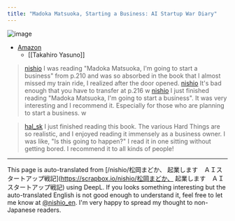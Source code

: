 ```yaml
---
title: "Madoka Matsuoka, Starting a Business: AI Startup War Diary"
---
```


![image](https://gyazo.com/cde3aa052967853e3a1c457a291f4107/thumb/1000)
- [Amazon](https://amzn.to/3zakIb1)
    - [[Takahiro Yasuno]]

> [nishio](https://x.com/nishio/status/1826527607522836796) I was reading "Madoka Matsuoka, I'm going to start a business" from p.210 and was so absorbed in the book that I almost missed my train ride, I realized after the door opened.
> [nishio](https://x.com/nishio/status/1826527802210033727) It's bad enough that you have to transfer at p.216 w
> [nishio](https://x.com/nishio/status/1826570930749145272) I just finished reading "Madoka Matsuoka, I'm going to start a business". It was very interesting and I recommend it. Especially for those who are planning to start a business. w

> [hal_sk](https://x.com/hal_sk/status/1831273819144601853) I just finished reading this book. The various Hard Things are so realistic, and I enjoyed reading it immensely as a business owner. I was like, "Is this going to happen?" I read it in one sitting without getting bored. I recommend it to all kinds of people!

---
This page is auto-translated from [/nishio/松岡まどか、 起業します　ＡＩスタートアップ戦記](https://scrapbox.io/nishio/松岡まどか、 起業します　ＡＩスタートアップ戦記) using DeepL. If you looks something interesting but the auto-translated English is not good enough to understand it, feel free to let me know at [@nishio_en](https://twitter.com/nishio_en). I'm very happy to spread my thought to non-Japanese readers.